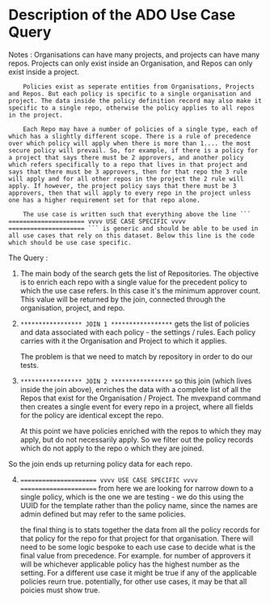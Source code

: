 Description of the ADO Use Case Query
=====================================


Notes :	Organisations can have many projects, and projects can have many repos. 
		Projects can only exist inside an Organisation, and Repos can only exist inside a project.

		Policies exist as seperate entities from Organisations, Projects and Repos. But each policy is specific to a single organisation and project. The data inside the policy definition record may also make it specific to a single repo, otherwise the policy applies to all repos in the project. 

		Each Repo may have a number of policies of a single type, each of which has a slightly different scope. There is a rule of precedence over which policy will apply when there is more than 1.... the most secure policy will prevail. So, for example, if there is a policy for a project that says there must be 2 approvers, and another policy which refers specifically to a repo that lives in that project and says that there must be 3 approvers, then for that repo the 3 rule will apply and for all other repos in the project the 2 rule will apply. If however, the project policy says that there must be 3 approvers, then that will apply to every repo in the project unless one has a higher requirement set for that repo alone.

		The use case is written such that everything above the line ``` ===================== vvvv USE CASE SPECIFIC vvvv ===================== ``` is generic and should be able to be used in all use cases that rely on this dataset. Below this line is the code which should be use case specific.


The Query :

1. The main body of the search gets the list of Repositories. The objective is to enrich each repo with a single value for the precedent policy to which the use case refers. In this case it's the minimum approver count. This value will be returned by the join, connected through the organisation, project, and repo.


2. ``` ***************** JOIN 1 ***************** ```
   gets the list of policies and data associated with each policy - the settings / rules. Each policy carries with it the Organisation and Project to which it applies.

   The problem is that we need to match by repository in order to do our tests.


3. ``` ***************** JOIN 2 ***************** ```
   so this join (which lives inside the join above), enriches the data with a complete list of all the Repos that exist for the Organisation / Project. The mvexpand command then creates a single event for every repo in a project, where all fields for the policy are identical except the repo.

   At this point we have policies enriched with the repos to which they may apply, but do not necessarily apply. So we filter out the policy records which do not apply to the repo o which they are joined.


So the join ends up returning policy data for each repo.


4. ``` ===================== vvvv USE CASE SPECIFIC vvvv ===================== ```
   from here we are looking for narrow down to a single policy, which is the one we are testing - we do this using the UUID for the template rather than the policy name, since the names are admin defined but may refer to the same policies.

   the final thing is to stats together the data from all the policy records for that policy for the repo for that project for that organisation. There will need to be some logic bespoke to each use case to decide what is the final value from precedence. For example. for number of approvers it will be whichever applicable policy has the highest number as the setting. For a different use case it might be true if any of the applicable policies reurn true. potentially, for other use cases, it may be that all poicies must show true.